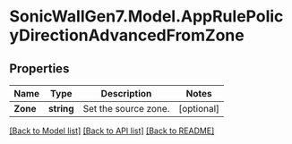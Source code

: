 # SonicWallGen7.Model.AppRulePolicyDirectionAdvancedFromZone

## Properties

Name | Type | Description | Notes
------------ | ------------- | ------------- | -------------
**Zone** | **string** | Set the source zone. | [optional] 

[[Back to Model list]](../README.md#documentation-for-models) [[Back to API list]](../README.md#documentation-for-api-endpoints) [[Back to README]](../README.md)

